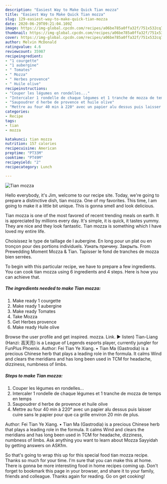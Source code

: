 ```yaml
---
description: "Easiest Way to Make Quick Tian mozza"
title: "Easiest Way to Make Quick Tian mozza"
slug: 129-easiest-way-to-make-quick-tian-mozza
date: 2020-06-29T09:21:04.109Z
image: https://img-global.cpcdn.com/recipes/a06be785a0ffa32f/751x532cq70/tian-mozza-photo-principale-de-la-recette.jpg
thumbnail: https://img-global.cpcdn.com/recipes/a06be785a0ffa32f/751x532cq70/tian-mozza-photo-principale-de-la-recette.jpg
cover: https://img-global.cpcdn.com/recipes/a06be785a0ffa32f/751x532cq70/tian-mozza-photo-principale-de-la-recette.jpg
author: Melvin McDonald
ratingvalue: 4.6
reviewcount: 35987
recipeingredient:
- "1 courgette"
- "1 aubergine"
- " Tomates"
- " Mozza"
- " Herbes provence"
- " Huile olive"
recipeinstructions:
- "Couper les légumes en rondelles..."
- "Intercaler 1 rondelle de chaque légumes et 1 tranche de mozza de temps en temps"
- "Saupoudrer d herbe de provence et huile olive"
- "Mettre au four 40 min à 220° avec un papier alu dessus puis laisser cuire sans le papier pour que ca grille environ 20 min de plus."
categories:
- Recipe
tags:
- tian
- mozza

katakunci: tian mozza 
nutrition: 157 calories
recipecuisine: American
preptime: "PT33M"
cooktime: "PT49M"
recipeyield: "2"
recipecategory: Lunch

---
```



![Tian mozza](https://img-global.cpcdn.com/recipes/a06be785a0ffa32f/751x532cq70/tian-mozza-photo-principale-de-la-recette.jpg)

Hello everybody, it's Jim, welcome to our recipe site. Today, we're going to prepare a distinctive dish, tian mozza. One of my favorites. This time, I am going to make it a little bit unique. This is gonna smell and look delicious.

Tian mozza is one of the most favored of recent trending meals on earth. It is appreciated by millions every day. It's simple, it is quick, it tastes yummy. They are nice and they look fantastic. Tian mozza is something which I have loved my entire life.

Choisissez le type de taillage de l aubergine. En long pour un plat ou en tronçon pour des portions individuels. Узнать причину. Закрыть. From Prewedding Moment Mozza &amp; Tian. Tapisser le fond de tranches de mozza bien serrées.


To begin with this particular recipe, we have to prepare a few ingredients. You can cook tian mozza using 6 ingredients and 4 steps. Here is how you can achieve that.

<!--inarticleads1-->

##### The ingredients needed to make Tian mozza:

1. Make ready 1 courgette
1. Make ready 1 aubergine
1. Make ready  Tomates
1. Take  Mozza
1. Get  Herbes provence
1. Make ready  Huile olive


Browse the user profile and get inspired. mozza. Link. ▶️ listen) Tian-Liang (Hanzi: 高天亮) is a League of Legends esports player, currently jungler for FunPlus Phoenix. Author: Fei Tian Ye Xiang. • Tian Ma (Gastrodia) is a precious Chinese herb that plays a leading role in the formula. It calms Wind and clears the meridians and has long been used in TCM for headache, dizziness, numbness of limbs. 

<!--inarticleads2-->

##### Steps to make Tian mozza:

1. Couper les légumes en rondelles...
1. Intercaler 1 rondelle de chaque légumes et 1 tranche de mozza de temps en temps
1. Saupoudrer d herbe de provence et huile olive
1. Mettre au four 40 min à 220° avec un papier alu dessus puis laisser cuire sans le papier pour que ca grille environ 20 min de plus.


Author: Fei Tian Ye Xiang. • Tian Ma (Gastrodia) is a precious Chinese herb that plays a leading role in the formula. It calms Wind and clears the meridians and has long been used in TCM for headache, dizziness, numbness of limbs. Ask anything you want to learn about Mozza Sayyidah by getting answers on ASKfm. 

So that's going to wrap this up for this special food tian mozza recipe. Thanks so much for your time. I'm sure that you can make this at home. There is gonna be more interesting food in home recipes coming up. Don't forget to bookmark this page in your browser, and share it to your family, friends and colleague. Thanks again for reading. Go on get cooking!
